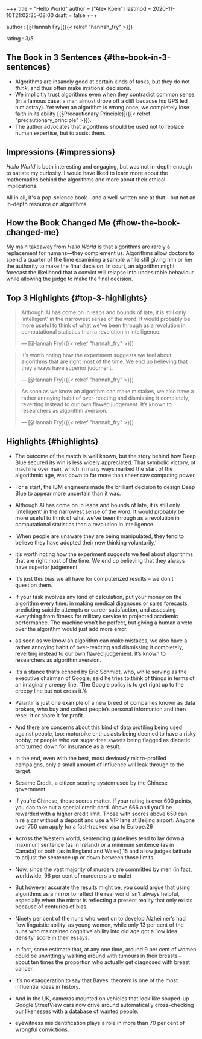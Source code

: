+++
title = "Hello World"
author = ["Alex Koen"]
lastmod = 2020-11-10T21:02:35-08:00
draft = false
+++

author
: [§Hannah Fry]({{< relref "hannah_fry" >}})


rating
: 3/5


## The Book in 3 Sentences {#the-book-in-3-sentences}

-   Algorithms are insanely good at certain kinds of tasks, but they do not _think_, and thus often make irrational decisions.
-   We implicitly trust algorithms even when they contradict common sense (in a famous case, a man almost drove off a cliff because his GPS led him astray). Yet when an algorithm is wrong once, we completely lose faith in its ability [(§Precautionary Principle)]({{< relref "precautionary_principle" >}}).
-   The author advocates that algorithms should be used not to replace human expertise, but to assist them.


## Impressions {#impressions}

_Hello World_ is both interesting and engaging, but was not in-depth enough to satiate my curiosity. I would have liked to learn more about the mathematics behind the algorithms and more about their ethical implications.

All in all, it's a pop-science book—and a well-written one at that—but not an in-depth resource on algorithms.


## How the Book Changed Me {#how-the-book-changed-me}

My main takeaway from _Hello World_ is that algorithms are rarely a replacement for humans—they complement us. Algorithms allow doctors to spend a quarter of the time examining a sample while still giving him or her the authority to make the final decision. In court, an algorithm might forecast the likelihood that a convict will relapse into undesirable behaviour while allowing the judge to make the final decision.


## Top 3 Highlights {#top-3-highlights}

> Although AI has come on in leaps and bounds of late, it is still only ‘intelligent’ in the narrowest sense of the word. It would probably be more useful to think of what we’ve been through as a revolution in computational statistics than a revolution in intelligence.
>
> — [§Hannah Fry]({{< relref "hannah_fry" >}})

<!--quoteend-->

> It’s worth noting how the experiment suggests we feel about algorithms that are right most of the time. We end up believing that they always have superior judgment.
>
> — [§Hannah Fry]({{< relref "hannah_fry" >}})

<!--quoteend-->

> As soon as we know an algorithm can make mistakes, we also have a rather annoying habit of over-reacting and dismissing it completely, reverting instead to our own flawed judgement. It’s known to researchers as algorithm aversion.
>
> — [§Hannah Fry]({{< relref "hannah_fry" >}})


## Highlights {#highlights}

-   The outcome of the match is well known, but the story behind how Deep Blue secured its win is less widely appreciated. That symbolic victory, of machine over man, which in many ways marked the start of the algorithmic age, was down to far more than sheer raw computing power.

-   For a start, the IBM engineers made the brilliant decision to design Deep Blue to appear more uncertain than it was.

-   Although AI has come on in leaps and bounds of late, it is still only ‘intelligent’ in the narrowest sense of the word. It would probably be more useful to think of what we’ve been through as a revolution in computational statistics than a revolution in intelligence.

-   ‘When people are unaware they are being manipulated, they tend to believe they have adopted their new thinking voluntarily,’

-   it’s worth noting how the experiment suggests we feel about algorithms that are right most of the time. We end up believing that they always have superior judgement.

-   It’s just this bias we all have for computerized results – we don’t question them.

-   If your task involves any kind of calculation, put your money on the algorithm every time: in making medical diagnoses or sales forecasts, predicting suicide attempts or career satisfaction, and assessing everything from fitness for military service to projected academic performance. The machine won’t be perfect, but giving a human a veto over the algorithm would just add more error.

-   as soon as we know an algorithm can make mistakes, we also have a rather annoying habit of over-reacting and dismissing it completely, reverting instead to our own flawed judgement. It’s known to researchers as algorithm aversion.

-   It’s a stance that’s echoed by Eric Schmidt, who, while serving as the executive chairman of Google, said he tries to think of things in terms of an imaginary creepy line. ‘The Google policy is to get right up to the creepy line but not cross it.’4

-   Palantir is just one example of a new breed of companies known as data brokers, who buy and collect people’s personal information and then resell it or share it for profit.

-   And there are concerns about this kind of data profiling being used against people, too: motorbike enthusiasts being deemed to have a risky hobby, or people who eat sugar-free sweets being flagged as diabetic and turned down for insurance as a result.

-   In the end, even with the best, most deviously micro-profiled campaigns, only a small amount of influence will leak through to the target.

-   Sesame Credit, a citizen scoring system used by the Chinese government.

-   If you’re Chinese, these scores matter. If your rating is over 600 points, you can take out a special credit card. Above 666 and you’ll be rewarded with a higher credit limit. Those with scores above 650 can hire a car without a deposit and use a VIP lane at Beijing airport. Anyone over 750 can apply for a fast-tracked visa to Europe.26

-   Across the Western world, sentencing guidelines tend to lay down a maximum sentence (as in Ireland) or a minimum sentence (as in Canada) or both (as in England and Wales),15 and allow judges latitude to adjust the sentence up or down between those limits.

-   Now, since the vast majority of murders are committed by men (in fact, worldwide, 96 per cent of murderers are male)

-   But however accurate the results might be, you could argue that using algorithms as a mirror to reflect the real world isn’t always helpful, especially when the mirror is reflecting a present reality that only exists because of centuries of bias.

-   Ninety per cent of the nuns who went on to develop Alzheimer’s had ‘low linguistic ability’ as young women, while only 13 per cent of the nuns who maintained cognitive ability into old age got a ‘low idea density’ score in their essays.

-   In fact, some estimate that, at any one time, around 9 per cent of women could be unwittingly walking around with tumours in their breasts – about ten times the proportion who actually get diagnosed with breast cancer.

-   It’s no exaggeration to say that Bayes’ theorem is one of the most influential ideas in history.

-   And in the UK, cameras mounted on vehicles that look like souped-up Google StreetView cars now drive around automatically cross-checking our likenesses with a database of wanted people.

-   eyewitness misidentification plays a role in more than 70 per cent of wrongful convictions.
